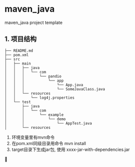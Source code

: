 # maven_java
maven_java project template

## 1. 项目结构
```
├── README.md
├── pom.xml
├── src
│   ├── main
│   │   ├── java
│   │   │   └── com
│   │   │       └── pandio
│   │   │           └── app
│   │   │               └── App.java
│   │   │               └── SomeJavaClass.java
│   │   └── resources
│   │       └── log4j.properties
│   └── test
│       ├── java
│       │   └── com
│       │       └── example
│       │           └── demo
│       │               └── AppTest.java
│       └── resources

```

1. 环境变量里有mvn命令
2. 在pom.xml同级目录用命令 mvn install
3. target目录下生成jar包, 使用 xxxx-jar-with-dependencies.jar

🤔
